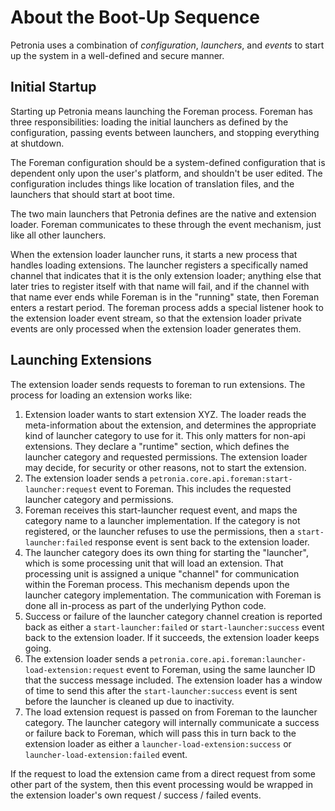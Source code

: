 # About the Boot-Up Sequence

Petronia uses a combination of *configuration*, *launchers*, and *events* to start up the system in a well-defined and secure manner.

## Initial Startup

Starting up Petronia means launching the Foreman process.  Foreman has three responsibilities: loading the initial launchers as defined by the configuration, passing events between launchers, and stopping everything at shutdown.

The Foreman configuration should be a system-defined configuration that is dependent only upon the user's platform, and shouldn't be user edited.  The configuration includes things like location of translation files, and the launchers that should start at boot time.

The two main launchers that Petronia defines are the native and extension loader.  Foreman communicates to these through the event mechanism, just like all other launchers.

When the extension loader launcher runs, it starts a new process that handles loading extensions.  The launcher registers a specifically named channel that indicates that it is the only extension loader; anything else that later tries to register itself with that name will fail, and if the channel with that name ever ends while Foreman is in the "running" state, then Foreman enters a restart period.  The foreman process adds a special listener hook to the extension loader event stream, so that the extension loader private events are only processed when the extension loader generates them.

## Launching Extensions

The extension loader sends requests to foreman to run extensions.  The process for loading an extension works like:

1. Extension loader wants to start extension XYZ.  The loader reads the meta-information about the extension, and determines the appropriate kind of launcher category to use for it.  This only matters for non-api extensions.  They declare a "runtime" section, which defines the launcher category and requested permissions.  The extension loader may decide, for security or other reasons, not to start the extension.
1. The extension loader sends a `petronia.core.api.foreman:start-launcher:request` event to Foreman.  This includes the requested launcher category and permissions.
1. Foreman receives this start-launcher request event, and maps the category name to a launcher implementation.  If the category is not registered, or the launcher refuses to use the permissions, then a `start-launcher:failed` response event is sent back to the extension loader.
1. The launcher category does its own thing for starting the "launcher", which is some processing unit that will load an extension.  That processing unit is assigned a unique "channel" for communication within the Foreman process.  This mechanism depends upon the launcher category implementation.  The communication with Foreman is done all in-process as part of the underlying Python code.
1. Success or failure of the launcher category channel creation is reported back as either a `start-launcher:failed` or `start-launcher:success` event back to the extension loader.  If it succeeds, the extension loader keeps going.
1. The extension loader sends a `petronia.core.api.foreman:launcher-load-extension:request` event to Foreman, using the same launcher ID that the success message included.  The extension loader has a window of time to send this after the `start-launcher:success` event is sent before the launcher is cleaned up due to inactivity.
1. The load extension request is passed on from Foreman to the launcher category.  The launcher category will internally communicate a success or failure back to Foreman, which will pass this in turn back to the extension loader as either a `launcher-load-extension:success` or `launcher-load-extension:failed` event.

If the request to load the extension came from a direct request from some other part of the system, then this event processing would be wrapped in the extension loader's own request / success / failed events.
